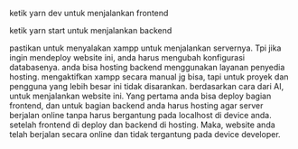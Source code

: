 ketik yarn dev untuk menjalankan frontend

ketik yarn start untuk menjalankan backend

pastikan untuk menyalakan xampp untuk menjalankan servernya. Tpi jika ingin mendeploy website ini, anda harus mengubah konfigurasi databasenya. anda bisa hosting backend menggunakan layanan penyedia hosting.
mengaktifkan xampp secara manual jg bisa, tapi untuk proyek dan pengguna yang lebih besar ini tidak disarankan. berdasarkan cara dari AI, untuk menjalankan website ini. Yang pertama anda bisa deploy bagian frontend, dan untuk bagian backend anda harus hosting agar server berjalan online tanpa harus bergantung pada localhost di device anda. setelah frontend di deploy dan backend di hosting. Maka, website anda telah berjalan secara online dan tidak tergantung pada device developer.
